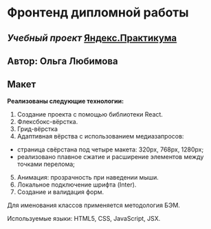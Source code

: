 # **Фронтенд дипломной работы**

## _Учебный проект_ [Яндекс.Практикума](https://practicum.yandex.ru/)

## Автор: Ольга Любимова

<!--## [Ссылка на репозиторий](https://github.com/Aelia5/movies-explorer-frontend)-->

## Макет

<!--## [Ссылка на макет (dark-5)](https://www.figma.com/file/6FMWkB94wE7KTkcCgUXtnC/Дипломный-проект?type=design&node-id=1-11614&mode=design)-->

**Реализованы следующие технологии:**

1. Создание проекта с помощью библиотеки React.
2. Флексбокс-вёрстка.
3. Грид-вёрстка
4. Адаптивная вёрства с использованием медиазапросов:
* страница свёрстана под четыре макета: 320px, 768px, 1280px;
* реализовано плавное сжатие и расширение элементов между точками перелома;
5. Анимация: прозрачность при наведении мыши.
6. Локальное подключение шрифта (Inter).
7. Создание и валидация форм.

Для именования классов применяется методология БЭМ.


Используемые языки: HTML5, CSS, JavaScript, JSX.